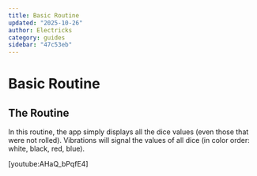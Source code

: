 ```yaml
---
title: Basic Routine
updated: "2025-10-26"
author: Electricks
category: guides
sidebar: "47c53eb"
---
```


# Basic Routine

## The Routine

In this routine, the app simply displays all the dice values (even those that were not rolled). Vibrations will signal the values of all dice (in color order: white, black, red, blue).

[youtube:AHaQ_bPqfE4]